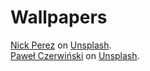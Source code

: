 # Wallpapers
<a href="https://unsplash.com/@nipez?utm_source=unsplash&amp;utm_medium=referral&amp;utm_content=creditCopyText">Nick Perez</a> on <a href="https://unsplash.com/t/textures-patterns?utm_source=unsplash&amp;utm_medium=referral&amp;utm_content=creditCopyText">Unsplash</a>. <br>
<a href="https://unsplash.com/@pawel_czerwinski?utm_source=unsplash&utm_medium=referral&utm_content=creditCopyText">Paweł Czerwiński</a> on <a href="/t/color-theory?utm_source=unsplash&utm_medium=referral&utm_content=creditCopyText">Unsplash</a>. <br>
